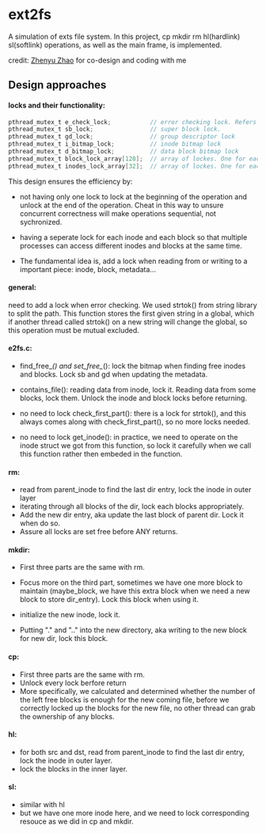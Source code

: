 # ext2fs
A simulation of exts file system. In this project, cp mkdir rm hl(hardlink) sl(softlink) operations, as well as the main frame, is implemented.



credit: [Zhenyu Zhao](https://github.com/andyzhaozhenyu) for co-design and coding with me



## Design approaches

#### locks and their functionality:

```C
pthread_mutex_t e_check_lock;           // error checking lock. Refers to general section below.
pthread_mutex_t sb_lock;                // super block lock.
pthread_mutex_t gd_lock;                // group descriptor lock
pthread_mutex_t i_bitmap_lock;          // inode bitmap lock
pthread_mutex_t d_bitmap_lock;          // data block bitmap lock
pthread_mutex_t block_lock_array[128];  // array of lockes. One for each block
pthread_mutex_t inodes_lock_array[32];  // array of lockes. One for each inode.
```

This design ensures the efficiency by: 

- not having only one lock to lock at the beginning of the operation and unlock at the end of the operation. Cheat in this way to unsure concurrent correctness will make operations sequential, not sychronized.

- having a seperate lock for each inode and each block so that multiple processes can access different inodes and blocks at the same time.

- The fundamental idea is, add a lock when reading from or writing to a important piece: inode, block, metadata...

#### general:

need to add a lock when error checking. We used strtok() from string library to split the path. This function stores the first given string in a global, which if another thread called strtok() on a new string will change the global, so this operation must be mutual excluded.

#### e2fs.c:

- find_free_*() and set_free_*(): lock the bitmap when finding free inodes and blocks. Lock sb and gd when updating the metadata.

- contains_file(): reading data from inode, lock it. Reading data from some blocks, lock them. Unlock the inode and block locks before returning.

- no need to lock check_first_part(): there is a lock for strtok(), and this always comes along with check_first_part(), so no more locks needed.

- no need to lock get_inode(): in practice, we need to operate on the inode struct we got from this function, so lock it carefully when we call this function rather then embeded in the function.

#### rm:

   - read from parent_inode to find the last dir entry, lock the inode in outer layer
   - iterating through all blocks of the dir, lock each blocks appropriately. 
   - Add the new dir entry, aka update the last block of parent dir. Lock it when do so.
   - Assure all locks are set free before ANY returns.

#### mkdir:

- First three parts are the same with rm.

- Focus more on the third part, sometimes we have one more block to maintain (maybe_block, we have this extra block when we need a new block to store dir_entry). Lock this block when using it.
- initialize the new inode, lock it.

- Putting "." and ".." into the new directory, aka writing to the new block for new dir, lock this block. 

#### cp:

- First three parts are the same with rm.
- Unlock every lock berfore return
- More specifically, we calculated and determined whether the number of the left free blocks is enough for the new coming file, before we correctly locked up the blocks for the new file, no other thread can grab the ownership of any blocks. 

#### hl:

- for both src and dst, read from parent_inode to find the last dir entry, lock the inode in outer layer.
- lock the blocks in the inner layer.

#### sl:

   - similar with hl
   - but we have one more inode here, and we need to lock corresponding resouce as we did in cp and mkdir.
